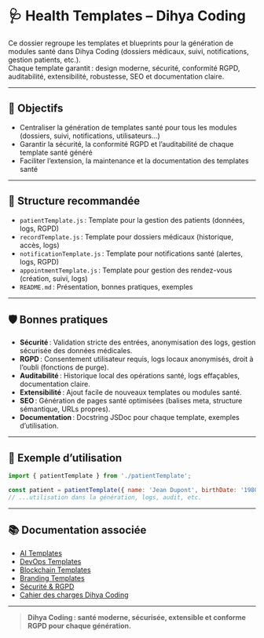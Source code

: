 # 🩺 Health Templates – Dihya Coding

Ce dossier regroupe les templates et blueprints pour la génération de modules santé dans Dihya Coding (dossiers médicaux, suivi, notifications, gestion patients, etc.).  
Chaque template garantit : design moderne, sécurité, conformité RGPD, auditabilité, extensibilité, robustesse, SEO et documentation claire.

---

## 🚀 Objectifs

- Centraliser la génération de templates santé pour tous les modules (dossiers, suivi, notifications, utilisateurs…)
- Garantir la sécurité, la conformité RGPD et l’auditabilité de chaque template santé généré
- Faciliter l’extension, la maintenance et la documentation des templates santé

---

## 📁 Structure recommandée

- `patientTemplate.js` : Template pour la gestion des patients (données, logs, RGPD)
- `recordTemplate.js` : Template pour dossiers médicaux (historique, accès, logs)
- `notificationTemplate.js` : Template pour notifications santé (alertes, logs, RGPD)
- `appointmentTemplate.js` : Template pour gestion des rendez-vous (création, suivi, logs)
- `README.md` : Présentation, bonnes pratiques, exemples

---

## 🛡️ Bonnes pratiques

- **Sécurité** : Validation stricte des entrées, anonymisation des logs, gestion sécurisée des données médicales.
- **RGPD** : Consentement utilisateur requis, logs locaux anonymisés, droit à l’oubli (fonctions de purge).
- **Auditabilité** : Historique local des opérations santé, logs effaçables, documentation claire.
- **Extensibilité** : Ajout facile de nouveaux templates ou modules santé.
- **SEO** : Génération de pages santé optimisées (balises meta, structure sémantique, URLs propres).
- **Documentation** : Docstring JSDoc pour chaque template, exemples d’utilisation.

---

## 📝 Exemple d’utilisation

```js
import { patientTemplate } from './patientTemplate';

const patient = patientTemplate({ name: 'Jean Dupont', birthDate: '1980-01-01' });
// ...utilisation dans la génération, logs, audit, etc.
```

---

## 📚 Documentation associée

- [AI Templates](../ai/README.md)
- [DevOps Templates](../devops/README.md)
- [Blockchain Templates](../blockchain/README.md)
- [Branding Templates](../branding/README.md)
- [Sécurité & RGPD](../../../docs/security.md)
- [Cahier des charges Dihya Coding](../../../../../docs/user_guide/README.md)

---

> **Dihya Coding : santé moderne, sécurisée, extensible et conforme RGPD pour chaque génération.**
